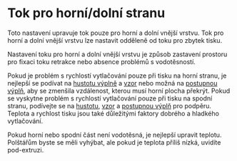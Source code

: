 Tok pro horní/dolní stranu
====
Toto nastavení upravuje tok pouze pro horní a dolní vnější vrstvu. Tok pro horní a dolní vnější vrstvu lze nastavit odděleně od toku pro zbytek tisku.

Nastavení toku pro horní a dolní vnější vrstvu je způsob zastavení prostoru pro fixaci toku retrakce nebo absence problémů s vodotěsností.

Pokud je problém s rychlostí vytlačování pouze při tisku na horní stranu, je nejlepší se podívat na [hustotu výplně](../infill/infill_sparse_density.md) a [vzor](../infill/infill_pattern.md) nebo možná na [postupnou výplň](../infill/gradual_infill_steps.md), aby se zmenšila vzdálenost, kterou musí horní plocha překrýt. Pokud se vyskytne problém s rychlostí vytlačování pouze při tisku na spodní stranu, podívejte se na [hustotu](../support/support_infill_rate.md), [vzor](../support/support_pattern.md) a [postupnou výplň](../support/gradual_support_infill_steps.md) pro podpěru. Teplota a rychlost tisku jsou také důležitými faktory dobrého a hladkého vytlačování.

Pokud horní nebo spodní část není vodotěsná, je nejlepší upravit teplotu. Polštářům byste se měli vyhýbat, ale pokud je teplota příliš nízká, uvidíte pod-extruzi.
